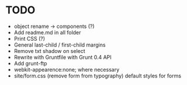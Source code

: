 # TODO

- object rename -> components (?)
- Add readme.md in all folder
- Print CSS (?)
- General last-child / first-child margins
- Remove txt shadow on select
- Rewrite with Gruntfile with Grunt 0.4 API
- Add grunt-ftp
- webkit-appearence:none; where necessary
- site/form.css (remove form from typography) default styles for forms
